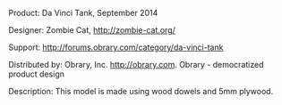 Product: Da Vinci Tank, September 2014

Designer: Zombie Cat, http://zombie-cat.org/

Support:  http://forums.obrary.com/category/da-vinci-tank

Distributed by:  Obrary, Inc.  http://obrary.com.  Obrary - democratized product design

Description:
This model is made using wood dowels and 5mm plywood.